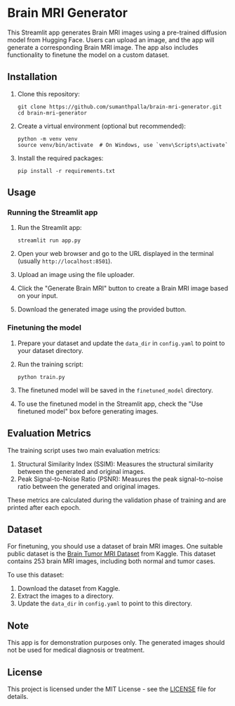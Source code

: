 # Brain MRI Generator

This Streamlit app generates Brain MRI images using a pre-trained diffusion model from Hugging Face. Users can upload an image, and the app will generate a corresponding Brain MRI image. The app also includes functionality to finetune the model on a custom dataset.

## Installation

1. Clone this repository:
   ```
   git clone https://github.com/sumanthpalla/brain-mri-generator.git
   cd brain-mri-generator
   ```

2. Create a virtual environment (optional but recommended):
   ```
   python -m venv venv
   source venv/bin/activate  # On Windows, use `venv\Scripts\activate`
   ```

3. Install the required packages:
   ```
   pip install -r requirements.txt
   ```

## Usage

### Running the Streamlit app

1. Run the Streamlit app:
   ```
   streamlit run app.py
   ```

2. Open your web browser and go to the URL displayed in the terminal (usually `http://localhost:8501`).

3. Upload an image using the file uploader.

4. Click the "Generate Brain MRI" button to create a Brain MRI image based on your input.

5. Download the generated image using the provided button.

### Finetuning the model

1. Prepare your dataset and update the `data_dir` in `config.yaml` to point to your dataset directory.

2. Run the training script:
   ```
   python train.py
   ```

3. The finetuned model will be saved in the `finetuned_model` directory.

4. To use the finetuned model in the Streamlit app, check the "Use finetuned model" box before generating images.

## Evaluation Metrics

The training script uses two main evaluation metrics:

1. Structural Similarity Index (SSIM): Measures the structural similarity between the generated and original images.
2. Peak Signal-to-Noise Ratio (PSNR): Measures the peak signal-to-noise ratio between the generated and original images.

These metrics are calculated during the validation phase of training and are printed after each epoch.

## Dataset

For finetuning, you should use a dataset of brain MRI images. One suitable public dataset is the [Brain Tumor MRI Dataset](https://www.kaggle.com/navoneel/brain-mri-images-for-brain-tumor-detection) from Kaggle. This dataset contains 253 brain MRI images, including both normal and tumor cases.

To use this dataset:
1. Download the dataset from Kaggle.
2. Extract the images to a directory.
3. Update the `data_dir` in `config.yaml` to point to this directory.

## Note

This app is for demonstration purposes only. The generated images should not be used for medical diagnosis or treatment.

## License

This project is licensed under the MIT License - see the [LICENSE](LICENSE) file for details.
